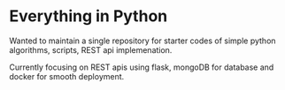 # Everything in Python


Wanted to maintain a single repository for starter codes of simple python algorithms, scripts, REST api implemenation.

Currently focusing on REST apis using flask, mongoDB for database and docker for smooth deployment.

